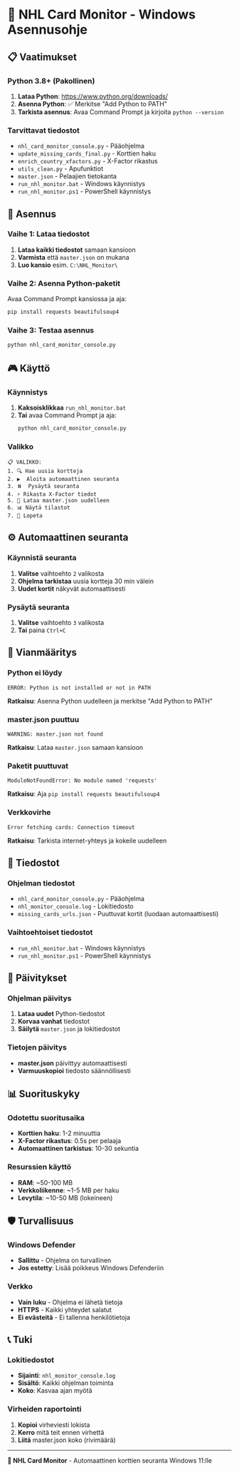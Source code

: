 # 🏒 NHL Card Monitor - Windows Asennusohje

## 📋 Vaatimukset

### Python 3.8+ (Pakollinen)
1. **Lataa Python**: https://www.python.org/downloads/
2. **Asenna Python**: ✅ Merkitse "Add Python to PATH"
3. **Tarkista asennus**: Avaa Command Prompt ja kirjoita `python --version`

### Tarvittavat tiedostot
- `nhl_card_monitor_console.py` - Pääohjelma
- `update_missing_cards_final.py` - Korttien haku
- `enrich_country_xfactors.py` - X-Factor rikastus
- `utils_clean.py` - Apufunktiot
- `master.json` - Pelaajien tietokanta
- `run_nhl_monitor.bat` - Windows käynnistys
- `run_nhl_monitor.ps1` - PowerShell käynnistys

## 🚀 Asennus

### Vaihe 1: Lataa tiedostot
1. **Lataa kaikki tiedostot** samaan kansioon
2. **Varmista** että `master.json` on mukana
3. **Luo kansio** esim. `C:\NHL_Monitor\`

### Vaihe 2: Asenna Python-paketit
Avaa Command Prompt kansiossa ja aja:
```cmd
pip install requests beautifulsoup4
```

### Vaihe 3: Testaa asennus
```cmd
python nhl_card_monitor_console.py
```

## 🎮 Käyttö

### Käynnistys
1. **Kaksoisklikkaa** `run_nhl_monitor.bat`
2. **Tai** avaa Command Prompt ja aja:
   ```cmd
   python nhl_card_monitor_console.py
   ```

### Valikko
```
📋 VALIKKO:
1. 🔍 Hae uusia kortteja
2. ▶️  Aloita automaattinen seuranta
3. ⏸️  Pysäytä seuranta
4. ⚡ Rikasta X-Factor tiedot
5. 🔄 Lataa master.json uudelleen
6. 📊 Näytä tilastot
7. 🚪 Lopeta
```

## ⚙️ Automaattinen seuranta

### Käynnistä seuranta
1. **Valitse** vaihtoehto `2` valikosta
2. **Ohjelma tarkistaa** uusia kortteja 30 min välein
3. **Uudet kortit** näkyvät automaattisesti

### Pysäytä seuranta
1. **Valitse** vaihtoehto `3` valikosta
2. **Tai** paina `Ctrl+C`

## 🔧 Vianmääritys

### Python ei löydy
```
ERROR: Python is not installed or not in PATH
```
**Ratkaisu**: Asenna Python uudelleen ja merkitse "Add Python to PATH"

### master.json puuttuu
```
WARNING: master.json not found
```
**Ratkaisu**: Lataa `master.json` samaan kansioon

### Paketit puuttuvat
```
ModuleNotFoundError: No module named 'requests'
```
**Ratkaisu**: Aja `pip install requests beautifulsoup4`

### Verkkovirhe
```
Error fetching cards: Connection timeout
```
**Ratkaisu**: Tarkista internet-yhteys ja kokeile uudelleen

## 📁 Tiedostot

### Ohjelman tiedostot
- `nhl_card_monitor_console.py` - Pääohjelma
- `nhl_monitor_console.log` - Lokitiedosto
- `missing_cards_urls.json` - Puuttuvat kortit (luodaan automaattisesti)

### Vaihtoehtoiset tiedostot
- `run_nhl_monitor.bat` - Windows käynnistys
- `run_nhl_monitor.ps1` - PowerShell käynnistys

## 🔄 Päivitykset

### Ohjelman päivitys
1. **Lataa uudet** Python-tiedostot
2. **Korvaa vanhat** tiedostot
3. **Säilytä** `master.json` ja lokitiedostot

### Tietojen päivitys
- **master.json** päivittyy automaattisesti
- **Varmuuskopioi** tiedosto säännöllisesti

## 📊 Suorituskyky

### Odotettu suoritusaika
- **Korttien haku**: 1-2 minuuttia
- **X-Factor rikastus**: 0.5s per pelaaja
- **Automaattinen tarkistus**: 10-30 sekuntia

### Resurssien käyttö
- **RAM**: ~50-100 MB
- **Verkkoliikenne**: ~1-5 MB per haku
- **Levytila**: ~10-50 MB (lokeineen)

## 🛡️ Turvallisuus

### Windows Defender
- **Sallittu** - Ohjelma on turvallinen
- **Jos estetty**: Lisää poikkeus Windows Defenderiin

### Verkko
- **Vain luku** - Ohjelma ei lähetä tietoja
- **HTTPS** - Kaikki yhteydet salatut
- **Ei evästeitä** - Ei tallenna henkilötietoja

## 📞 Tuki

### Lokitiedostot
- **Sijainti**: `nhl_monitor_console.log`
- **Sisältö**: Kaikki ohjelman toiminta
- **Koko**: Kasvaa ajan myötä

### Virheiden raportointi
1. **Kopioi** virheviesti lokista
2. **Kerro** mitä teit ennen virhettä
3. **Liitä** master.json koko (rivimäärä)

---

**🏒 NHL Card Monitor** - Automaattinen korttien seuranta Windows 11:lle
